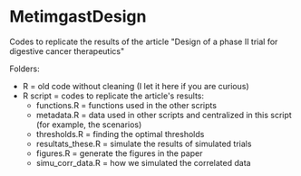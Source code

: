 # MetimgastDesign

Codes to replicate the results of the article "Design of a phase II trial for digestive cancer therapeutics"

Folders:

- R = old code without cleaning (I let it here if you are curious)
- R script = codes to replicate the article's results:
    - functions.R = functions used in the other scripts
    - metadata.R = data used in other scripts and centralized in this script (for example, the scenarios)
    - thresholds.R = finding the optimal thresholds
    - resultats_these.R = simulate the results of simulated trials
    - figures.R = generate the figures in the paper
    - simu_corr_data.R = how we simulated the correlated data
